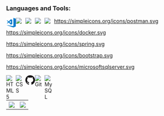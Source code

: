 ### Languages and Tools:



<img align="left" alt="visual studio code" width="26px" src="https://raw.githubusercontent.com/github/explore/80688e429a7d4ef2fca1e82350fe8e3517d3494d/topics/visual-studio-code/visual-studio-code.png" />

<img align="left" width="26px" src="https://simpleicons.org/icons/ubuntu.svg">

<img align="left" width="26px" src="https://simpleicons.org/icons/hibernate.svg">

<img align="left" width="26px" src="https://simpleicons.org/icons/java.svg">

<img align="left" width="26px" src="https://simpleicons.org/icons/eclipseide.svg">

https://simpleicons.org/icons/postman.svg

https://simpleicons.org/icons/docker.svg

https://simpleicons.org/icons/spring.svg

https://simpleicons.org/icons/bootstrap.svg

https://simpleicons.org/icons/microsoftsqlserver.svg



<img align="left" alt="HTML5" width="26px" src="https://img.icons8.com/color/26/000000/html-5--v2.png" />

<img align="left" alt="CSS" width="26px" src="https://img.icons8.com/color/26/000000/css3.png" />

<img align="left" alt="GitHub" width="26px" src="https://raw.githubusercontent.com/github/explore/78df643247d429f6cc873026c0622819ad797942/topics/github/github.png" />

<img align="left" alt="Git" width="26px" src="https://img.icons8.com/color/26/000000/git.png" />

<img align="left" alt="MySQL" width="26px" src="https://img.icons8.com/fluent/26/000000/mysql-logo.png" />

<table align="center">
    <tr>
        <td>
        <img width="400px" align="center" src="https://github-readme-stats.vercel.app/api?username=LucasGooes&count_private=true&hide_border=true" />
        </td>
        <td>
        <img width="400px" align="center" src="https://github-readme-stats.vercel.app/api/top-langs/?username=LucasGooes&hide=html&layout=compact&count_private=true&hide_border=true" />               
        </td>
    </tr>
</table>